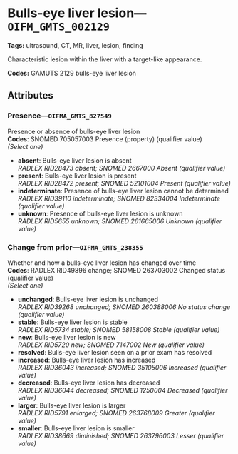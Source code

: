 # Bulls-eye liver lesion—`OIFM_GMTS_002129`

**Tags:** ultrasound, CT, MR, liver, lesion, finding

Characteristic lesion within the liver with a target-like appearance.

**Codes:** GAMUTS 2129 bulls-eye liver lesion

## Attributes

### Presence—`OIFMA_GMTS_827549`

Presence or absence of bulls-eye liver lesion  
**Codes**: SNOMED 705057003 Presence (property) (qualifier value)  
*(Select one)*

- **absent**: Bulls-eye liver lesion is absent  
_RADLEX RID28473 absent; SNOMED 2667000 Absent (qualifier value)_
- **present**: Bulls-eye liver lesion is present  
_RADLEX RID28472 present; SNOMED 52101004 Present (qualifier value)_
- **indeterminate**: Presence of bulls-eye liver lesion cannot be determined  
_RADLEX RID39110 indeterminate; SNOMED 82334004 Indeterminate (qualifier value)_
- **unknown**: Presence of bulls-eye liver lesion is unknown  
_RADLEX RID5655 unknown; SNOMED 261665006 Unknown (qualifier value)_

### Change from prior—`OIFMA_GMTS_238355`

Whether and how a bulls-eye liver lesion has changed over time  
**Codes**: RADLEX RID49896 change; SNOMED 263703002 Changed status (qualifier value)  
*(Select one)*

- **unchanged**: Bulls-eye liver lesion is unchanged  
_RADLEX RID39268 unchanged; SNOMED 260388006 No status change (qualifier value)_
- **stable**: Bulls-eye liver lesion is stable  
_RADLEX RID5734 stable; SNOMED 58158008 Stable (qualifier value)_
- **new**: Bulls-eye liver lesion is new  
_RADLEX RID5720 new; SNOMED 7147002 New (qualifier value)_
- **resolved**: Bulls-eye liver lesion seen on a prior exam has resolved  
- **increased**: Bulls-eye liver lesion has increased  
_RADLEX RID36043 increased; SNOMED 35105006 Increased (qualifier value)_
- **decreased**: Bulls-eye liver lesion has decreased  
_RADLEX RID36044 decreased; SNOMED 1250004 Decreased (qualifier value)_
- **larger**: Bulls-eye liver lesion is larger  
_RADLEX RID5791 enlarged; SNOMED 263768009 Greater (qualifier value)_
- **smaller**: Bulls-eye liver lesion is smaller  
_RADLEX RID38669 diminished; SNOMED 263796003 Lesser (qualifier value)_